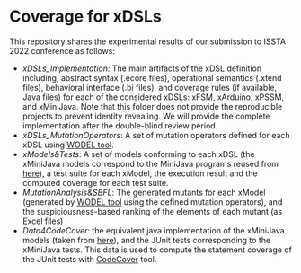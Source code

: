 # Coverage for xDSLs
This repository shares the experimental results of our submission to ISSTA 2022 conference as follows:
- *xDSLs_Implementation*: The main artifacts of the xDSL definition including, abstract syntax (.ecore files), operational semantics (.xtend files), behavioral interface (.bi files), and coverage rules (if available, Java files) for each of the considered xDSLs: xFSM, xArduino, xPSSM, and xMiniJava. 
Note that this folder does not provide the reproducible projects to prevent identity revealing. We will provide the complete implementation after the double-blind review period.  
- *xDSLs_MutationOperators*: A set of mutation operators defined for each xDSL using [WODEL tool](https://gomezabajo.github.io/Wodel/).
- *xModels&Tests*: A set of models conforming to each xDSL (the xMiniJava models correspond to the MiniJava programs reused from [here](https://www.cambridge.org/resources/052182060X/#programs)), a test suite for each xModel, the execution result and the computed coverage for each test suite.
- *MutationAnalysis&SBFL*: The generated mutants for each xModel (generated by [WODEL tool](https://gomezabajo.github.io/Wodel/) using the defined mutation operators), and the suspiciousness-based ranking of the elements of each mutant (as Excel files)
- *Data4CodeCover*: the equivalent java implementation of the xMiniJava models (taken from [here](https://www.cambridge.org/resources/052182060X/#programs)), and the JUnit tests corresponding to the xMiniJava tests. This data is used to compute the statement coverage of the JUnit tests with [CodeCover](http://codecover.org/index.html) tool. 
